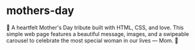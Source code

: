 # mothers-day
🌸 A heartfelt Mother's Day tribute built with HTML, CSS, and love. This simple web page features a beautiful message, images, and a swipeable carousel to celebrate the most special woman in our lives — Mom. 💖
